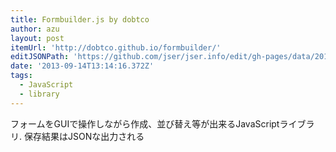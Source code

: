 ```yaml
---
title: Formbuilder.js by dobtco
author: azu
layout: post
itemUrl: 'http://dobtco.github.io/formbuilder/'
editJSONPath: 'https://github.com/jser/jser.info/edit/gh-pages/data/2013/09/index.json'
date: '2013-09-14T13:14:16.372Z'
tags:
  - JavaScript
  - library
---
```

フォームをGUIで操作しながら作成、並び替え等が出来るJavaScriptライブラリ.
保存結果はJSONな出力される
